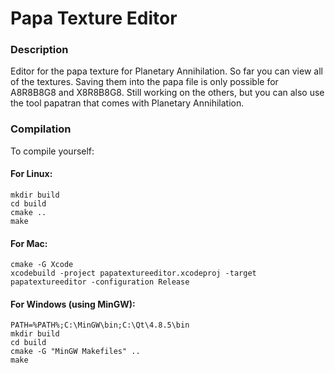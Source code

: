 Papa Texture Editor
====
### Description
Editor for the papa texture for Planetary Annihilation.
So far you can view all of the textures. Saving them into the papa file is only possible for A8R8B8G8 and X8R8B8G8. Still working on the others, but you can also use the tool papatran that comes with Planetary Annihilation.

### Compilation
To compile yourself:

#### For Linux:
```
mkdir build
cd build
cmake ..
make
```

#### For Mac:
```
cmake -G Xcode
xcodebuild -project papatextureeditor.xcodeproj -target papatextureeditor -configuration Release
```

#### For Windows (using MinGW):
```
PATH=%PATH%;C:\MinGW\bin;C:\Qt\4.8.5\bin
mkdir build
cd build
cmake -G "MinGW Makefiles" ..
make
```
